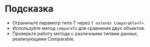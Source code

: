 # Подсказка

- Ограничьте параметр типа T через `T extends Comparable<T>`.
- Используйте метод `compareTo` для сравнения двух объектов.
- Проверьте работу метода с различными типами данных, реализующими Comparable.
